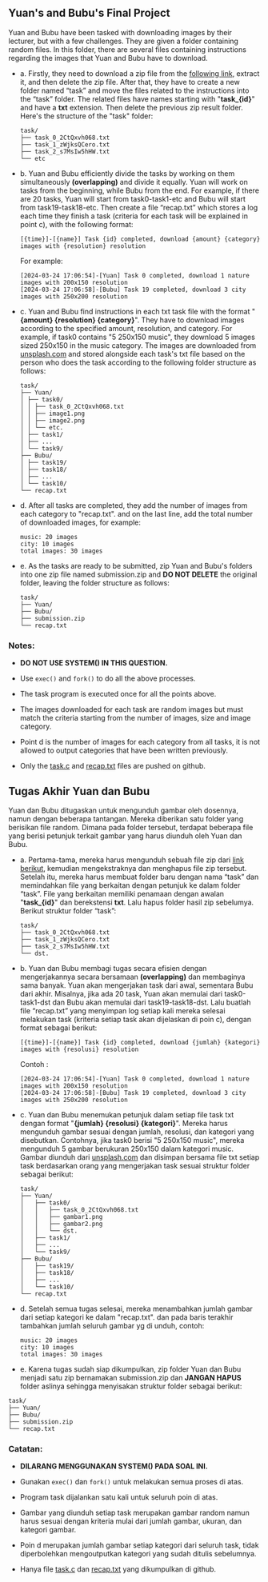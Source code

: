 ## Yuan's and Bubu's Final Project

Yuan and Bubu have been tasked with downloading images by their lecturer, but with a few challenges. They are given a folder containing random files. In this folder, there are several files containing instructions regarding the images that Yuan and Bubu have to download.

- a. Firstly, they need to download a zip file from the [following link](https://dl.dropboxusercontent.com/scl/fi/gmy0qvbysh3h7vdexso9k/task_sisop.zip?rlkey=ism9qfjh82awg2tbtzfbrylg4&dl=0), extract it, and then delete the zip file. After that, they have to create a new folder named “task” and move the files related to the instructions into the “task” folder. The related files have names starting with "**task\_{id}**" and have a **txt** extension. Then delete the previous zip result folder. Here's the structure of the "task" folder:

  ```
  task/
  ├── task_0_2CtQxvh068.txt
  ├── task_1_zWjksQCero.txt
  ├── task_2_s7MsIw5hHW.txt
  └── etc
  ```

- b. Yuan and Bubu efficiently divide the tasks by working on them simultaneously **(overlapping)** and divide it equally. Yuan will work on tasks from the beginning, while Bubu from the end. For example, if there are 20 tasks, Yuan will start from task0-task1-etc and Bubu will start from task19-task18-etc. Then create a file “recap.txt” which stores a log each time they finish a task (criteria for each task will be explained in point c), with the following format:

  ```
  [{time}]-[{name}] Task {id} completed, download {amount} {category} images with {resolution} resolution
  ```

  For example:

  ```
  [2024-03-24 17:06:54]-[Yuan] Task 0 completed, download 1 nature images with 200x150 resolution
  [2024-03-24 17:06:58]-[Bubu] Task 19 completed, download 3 city images with 250x200 resolution
  ```

- c. Yuan and Bubu find instructions in each txt task file with the format "**{amount} {resolution} {category}**". They have to download images according to the specified amount, resolution, and category. For example, if task0 contains "5 250x150 music", they download 5 images sized 250x150 in the music category. The images are downloaded from [unsplash.com](unsplash.com) and stored alongside each task's txt file based on the person who does the task according to the following folder structure as follows:

  ```
  task/
  ├── Yuan/
  │ ├── task0/
  │ │ ├── task_0_2CtQxvh068.txt
  │ │ ├── image1.png
  │ │ ├── image2.png
  │ │ └── etc.
  │ ├── task1/
  │ ├── ...
  │ └── task9/
  ├── Bubu/
  │ ├── task19/
  │ ├── task18/
  │ ├── ...
  │ └── task10/
  └── recap.txt
  ```

- d. After all tasks are completed, they add the number of images from each category to "recap.txt". and on the last line, add the total number of downloaded images, for example:

  ```
  music: 20 images
  city: 10 images
  total images: 30 images
  ```

- e. As the tasks are ready to be submitted, zip Yuan and Bubu's folders into one zip file named submission.zip and **DO NOT DELETE** the original folder, leaving the folder structure as follows:

  ```
  task/
  ├── Yuan/
  ├── Bubu/
  ├── submission.zip
  └── recap.txt
  ```

### Notes:

- **DO NOT USE SYSTEM() IN THIS QUESTION.**

- Use `exec()` and `fork()` to do all the above processes.

- The task program is executed once for all the points above.

- The images downloaded for each task are random images but must match the criteria starting from the
  number of images, size and image category.

- Point d is the number of images for each category from all tasks, it is not allowed to output
  categories that have been written previously.

- Only the [task.c](./task.c) and [recap.txt](./recap.txt) files are pushed on github.

## Tugas Akhir Yuan dan Bubu

Yuan dan Bubu ditugaskan untuk mengunduh gambar oleh dosennya, namun dengan beberapa tantangan. Mereka diberikan satu folder yang berisikan file random. Dimana pada folder tersebut, terdapat beberapa file yang berisi petunjuk terkait gambar yang harus diunduh oleh Yuan dan Bubu.

- a. Pertama-tama, mereka harus mengunduh sebuah file zip dari [link berikut](https://dl.dropboxusercontent.com/scl/fi/gmy0qvbysh3h7vdexso9k/task_sisop.zip?rlkey=ism9qfjh82awg2tbtzfbrylg4&dl=0), kemudian mengekstraknya dan menghapus file zip tersebut. Setelah itu, mereka harus membuat folder baru dengan nama “task” dan memindahkan file yang berkaitan dengan petunjuk ke dalam folder “task”. File yang berkaitan memiliki penamaan dengan awalan "**task\_{id}**" dan berekstensi **txt**. Lalu hapus folder hasil zip sebelumya. Berikut struktur folder “task”:

  ```
  task/
  ├── task_0_2CtQxvh068.txt
  ├── task_1_zWjksQCero.txt
  ├── task_2_s7MsIw5hHW.txt
  └── dst.
  ```

- b. Yuan dan Bubu membagi tugas secara efisien dengan mengerjakannya secara bersamaan **(overlapping)** dan membaginya sama banyak. Yuan akan mengerjakan task dari awal, sementara Bubu dari akhir. Misalnya, jika ada 20 task, Yuan akan memulai dari task0-task1-dst dan Bubu akan memulai dari task19-task18-dst. Lalu buatlah file “recap.txt” yang menyimpan log setiap kali mereka selesai melakukan task (kriteria setiap task akan dijelaskan di poin c), dengan format sebagai berikut:

  ```
  [{time}]-[{name}] Task {id} completed, download {jumlah} {kategori} images with {resolusi} resolution
  ```

  Contoh :

  ```
  [2024-03-24 17:06:54]-[Yuan] Task 0 completed, download 1 nature images with 200x150 resolution
  [2024-03-24 17:06:58]-[Bubu] Task 19 completed, download 3 city images with 250x200 resolution
  ```

- c. Yuan dan Bubu menemukan petunjuk dalam setiap file task txt dengan format "**{jumlah} {resolusi} {kategori}**". Mereka harus mengunduh gambar sesuai dengan jumlah, resolusi, dan kategori yang disebutkan. Contohnya, jika task0 berisi "5 250x150 music", mereka mengunduh 5 gambar berukuran 250x150 dalam kategori music. Gambar diunduh dari [unsplash.com](unsplash.com) dan disimpan bersama file txt setiap task berdasarkan orang yang mengerjakan task sesuai struktur folder sebagai berikut:

  ```
  task/
  ├── Yuan/
  │   ├── task0/
  │   │   ├── task_0_2CtQxvh068.txt
  │   │   ├── gambar1.png
  │   │   ├── gambar2.png
  │   │   └── dst.
  │   ├── task1/
  │   ├── ...
  │   └── task9/
  ├── Bubu/
  │   ├── task19/
  │   ├── task18/
  │   ├── ...
  │   └── task10/
  └── recap.txt
  ```

- d. Setelah semua tugas selesai, mereka menambahkan jumlah gambar dari setiap kategori ke dalam "recap.txt". dan pada baris terakhir tambahkan jumlah seluruh gambar yg di unduh, contoh:

  ```
  music: 20 images
  city: 10 images
  total images: 30 images
  ```

- e. Karena tugas sudah siap dikumpulkan, zip folder Yuan dan Bubu menjadi satu zip bernamakan submission.zip dan **JANGAN HAPUS** folder aslinya sehingga menyisakan struktur folder sebagai berikut:

```
task/
├── Yuan/
├── Bubu/
├── submission.zip
└── recap.txt
```

### Catatan:

- **DILARANG MENGGUNAKAN SYSTEM() PADA SOAL INI.**

- Gunakan `exec()` dan `fork()` untuk melakukan semua proses di atas.

- Program task dijalankan satu kali untuk seluruh poin di atas.

- Gambar yang diunduh setiap task merupakan gambar random namun harus sesuai dengan kriteria mulai dari
  jumlah gambar, ukuran, dan kategori gambar.

- Poin d merupakan jumlah gambar setiap kategori dari seluruh task, tidak diperbolehkan mengoutputkan
  kategori yang sudah ditulis sebelumnya.

- Hanya file [task.c](./task.c) dan [recap.txt](./recap.txt) yang dikumpulkan di github.
